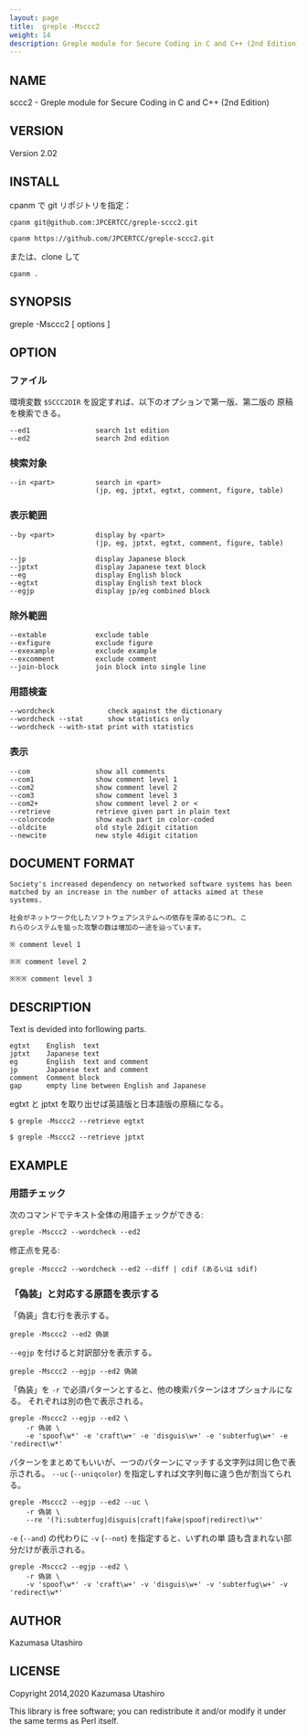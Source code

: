```yaml
---
layout: page
title:  greple -Msccc2
weight: 14
description: Greple module for Secure Coding in C and C++ (2nd Edition)
---
```


## NAME

sccc2 - Greple module for Secure Coding in C and C++ (2nd Edition)

## VERSION

Version 2.02

## INSTALL

cpanm で git リポジトリを指定：

    cpanm git@github.com:JPCERTCC/greple-sccc2.git

    cpanm https://github.com/JPCERTCC/greple-sccc2.git

または、clone して

    cpanm .

## SYNOPSIS

greple -Msccc2 \[ options \]

## OPTION

### ファイル

環境変数 `$SCCC2DIR` を設定すれば、以下のオプションで第一版、第二版の
原稿を検索できる。

    --ed1                search 1st edition
    --ed2                search 2nd edition

### 検索対象

    --in <part>          search in <part>
                         (jp, eg, jptxt, egtxt, comment, figure, table)

### 表示範囲

    --by <part>          display by <part>
                         (jp, eg, jptxt, egtxt, comment, figure, table)

    --jp                 display Japanese block
    --jptxt              display Japanese text block
    --eg                 display English block
    --egtxt              display English text block
    --egjp               display jp/eg combined block

### 除外範囲

    --extable            exclude table       
    --exfigure           exclude figure 
    --exexample          exclude example
    --excomment          exclude comment
    --join-block         join block into single line

### 用語検査

    --wordcheck             check against the dictionary
    --wordcheck --stat      show statistics only
    --wordcheck --with-stat print with statistics

### 表示

    --com                show all comments
    --com1               show comment level 1
    --com2               show comment level 2
    --com3               show comment level 3
    --com2+              show comment level 2 or <
    --retrieve           retrieve given part in plain text
    --colorcode          show each part in color-coded
    --oldcite            old style 2digit citation
    --newcite            new style 4digit citation

## DOCUMENT FORMAT

    Society's increased dependency on networked software systems has been
    matched by an increase in the number of attacks aimed at these
    systems.

    社会がネットワーク化したソフトウェアシステムへの依存を深めるにつれ、こ
    れらのシステムを狙った攻撃の数は増加の一途を辿っています。

    ※ comment level 1

    ※※ comment level 2

    ※※※ comment level 3

## DESCRIPTION

Text is devided into forllowing parts.

    egtxt    English  text
    jptxt    Japanese text
    eg       English  text and comment
    jp       Japanese text and comment
    comment  Comment block
    gap      empty line between English and Japanese

egtxt と jptxt を取り出せば英語版と日本語版の原稿になる。

    $ greple -Msccc2 --retrieve egtxt

    $ greple -Msccc2 --retrieve jptxt

## EXAMPLE

### 用語チェック

次のコマンドでテキスト全体の用語チェックができる:

    greple -Msccc2 --wordcheck --ed2

修正点を見る:

    greple -Msccc2 --wordcheck --ed2 --diff | cdif (あるいは sdif)

### 「偽装」と対応する原語を表示する

「偽装」含む行を表示する。

    greple -Msccc2 --ed2 偽装

`--egjp` を付けると対訳部分を表示する。

    greple -Msccc2 --egjp --ed2 偽装

「偽装」を `-r` で必須パターンとすると、他の検索パターンはオプショナルになる。
それぞれは別の色で表示される。

    greple -Msccc2 --egjp --ed2 \
        -r 偽装 \
        -e 'spoof\w*' -e 'craft\w+' -e 'disguis\w+' -e 'subterfug\w+' -e 'redirect\w*'

パターンをまとめてもいいが、一つのパターンにマッチする文字列は同じ色で表示される。
`--uc` (`--uniqcolor`) を指定しすれば文字列毎に違う色が割当てられる。

    greple -Msccc2 --egjp --ed2 --uc \
        -r 偽装 \
        --re '(?i:subterfug|disguis|craft|fake|spoof|redirect)\w*'

`-e` (`--and`) の代わりに `-v` (`--not`) を指定すると、いずれの単
語も含まれない部分だけが表示される。

    greple -Msccc2 --egjp --ed2 \
        -r 偽装 \
        -v 'spoof\w*' -v 'craft\w+' -v 'disguis\w+' -v 'subterfug\w+' -v 'redirect\w*'

## AUTHOR

Kazumasa Utashiro

## LICENSE

Copyright 2014,2020 Kazumasa Utashiro

This library is free software; you can redistribute it and/or modify
it under the same terms as Perl itself.
